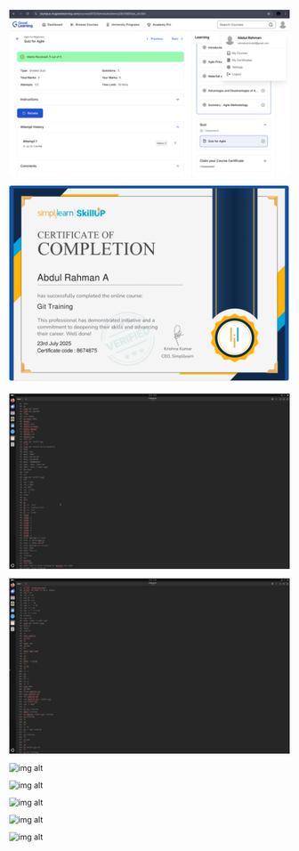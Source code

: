 ![img alt](https://github.com/abdulrahman-dot/5026039_Abdul-Rahman/blob/84c0b434a545552b95dd9ec7cbb8ff8d42a497ee/SDLC/Great%20Learning.jpg)

![img alt](https://github.com/abdulrahman-dot/5026039_Abdul-Rahman/blob/5aa5cc5e976556271d3e76e7f8963537364a04ce/GIT./Simplilearn.jpg)

![img alt](https://github.com/abdulrahman-dot/5026039_Abdul-Rahman/blob/176618cc0480feae807dcbb127c2535e5d81db5d/Linux/Linux1.jpg)

![img alt](https://github.com/abdulrahman-dot/5026039_Abdul-Rahman/blob/00434f1c09a2a4ef0d59163d0422c8a7f2f758ba/Linux/Linux2.jpg)

![img alt]()

![img alt]()

![img alt]()

![img alt]()

![img alt]()
